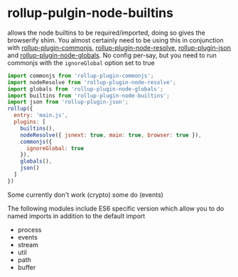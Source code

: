 rollup-pulgin-node-builtins
===

allows the node builtins to be required/imported, doing so gives the browserify shim.  You almost certainly need to be using this in conjunction with [rollup-plugin-commonjs](https://github.com/rollup/rollup-plugin-commonjs), [rollup-plugin-node-resolve](https://github.com/rollup/rollup-plugin-node-resolve), [rollup-plugin-json](https://github.com/rollup/rollup-plugin-json) and [rollup-plugin-node-globals](https://github.com/calvinmetcalf/rollup-plugin-node-globals).  No config per-say, but you need to run commonjs with the `ignoreGlobal` option set to true

```js
import commonjs from 'rollup-plugin-commonjs';
import nodeResolve from 'rollup-plugin-node-resolve';
import globals from 'rollup-plugin-node-globals';
import builtins from 'rollup-plugin-node-builtins';
import json from 'rollup-plugin-json';
rollup({
  entry: 'main.js',
  plugins: [
    builtins(),
    nodeResolve({ jsnext: true, main: true, browser: true }),
    commonjs({
      ignoreGlobal: true
    }),
    globals(),
    json()
  ]
})
```

Some currently don't work (crypto) some do (events)

The following modules include ES6 specific version which allow you to do named imports in addition to the default import

- process
- events
- stream
- util
- path
- buffer
